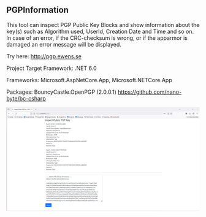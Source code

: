 
## PGPInformation

This tool can inspect PGP Public Key Blocks and show information about the key(s) such as Algorithm used, UserId, Creation Date and Time and so on. 
In case of an error, if the CRC-checksum is wrong, or if the apparmor is damaged an error message will be displayed. 

Try here: http://pgp.ewens.se

Project Target Framework: .NET 6.0

Frameworks: Microsoft.AspNetCore.App, Microsoft.NETCore.App

Packages: BouncyCastle.OpenPGP (2.0.0.1) https://github.com/nano-byte/bc-csharp

![alt text](https://github.com/LordEwens/PGPInformation/blob/master/Screenshot.png?raw=true)
